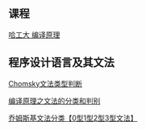 ## 课程

[哈工大 编译原理](https://www.icourse163.org/course/HIT-1002123007?tid=1206830204)

## 程序设计语言及其文法

[Chomsky文法类型判断](https://www.omegaxyz.com/2019/01/23/chomsky-grammar/)

[编译原理之文法的分类和判别](https://blog.csdn.net/Jane_96/article/details/80029708)

[乔姆斯基文法分类【0型1型2型3型文法】](https://blog.csdn.net/cszhangchao/article/details/8710723#commentBox)